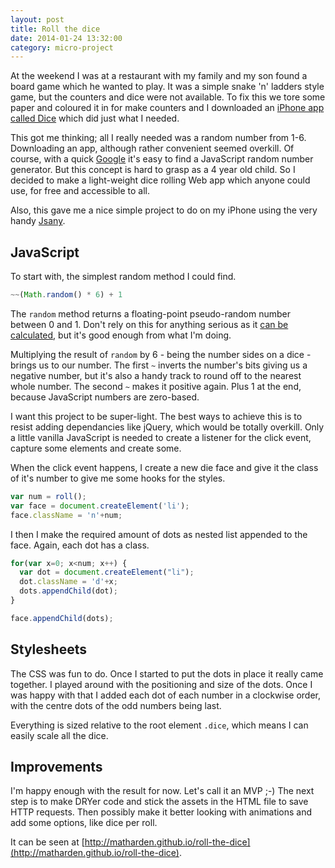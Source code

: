 ```yaml
---
layout: post
title: Roll the dice
date: 2014-01-24 13:32:00
category: micro-project
---
```


At the weekend I was at a restaurant with my family and my son found a board game which he wanted to play. It was a simple snake 'n' ladders style game, but the counters and dice were not available. To fix this we tore some paper and coloured it in for make counters and I downloaded an [iPhone app called Dice](https://itunes.apple.com/gb/app/dice/id429412843?mt=8) which did just what I needed.

This got me thinking; all I really needed was a random number from 1-6. Downloading an app, although rather convenient seemed overkill. Of course, with a quick [Google](https://www.google.co.uk/search?q=dice+rolling) it's easy to find a JavaScript random number generator. But this concept is hard to grasp as a 4 year old child. So I decided to make a light-weight dice rolling Web app which anyone could use, for free and accessible to all.

Also, this gave me a nice simple project to do on my iPhone using the very handy [Jsany](http://www.jsany.org/).

## JavaScript

To start with, the simplest random method I could find.

```javascript
~~(Math.random() * 6) + 1
```

The `random` method returns a floating-point pseudo-random number between 0 and 1. Don't rely on this for anything serious as it [can be calculated](https://developer.mozilla.org/en-US/docs/Web/JavaScript/Reference/Global_Objects/Math/random), but it's good enough from what I'm doing. 

Multiplying the result of `random` by 6 - being the number sides on a dice - brings us to our number. The first `~` inverts the number's bits giving us a negative number, but it's also a handy track to round off to the nearest whole number. The second `~` makes it positive again. Plus 1 at the end, because JavaScript numbers are zero-based.

I want this project to be super-light. The best ways to achieve this is to resist adding dependancies like jQuery, which would be totally overkill. Only a little vanilla JavaScript is needed to create a listener for the click event, capture some elements and create some.

When the click event happens, I create a new die face and give it the class of it's number to give me some hooks for the styles.

```javascript
var num = roll();
var face = document.createElement('li');
face.className = 'n'+num;
```

I then I make the required amount of dots as nested list appended to the face. Again, each dot has a class.

```javascript
for(var x=0; x<num; x++) {
  var dot = document.createElement("li");
  dot.className = 'd'+x;
  dots.appendChild(dot);
}

face.appendChild(dots);
```

## Stylesheets

The CSS was fun to do. Once I started to put the dots in place it really came together. I played around with the positioning and size of the dots. Once I was happy with that I added each dot of each number in a clockwise order, with the centre dots of the odd numbers being last.

Everything is sized relative to the root element `.dice`, which means I can easily scale all the dice.

## Improvements

I'm happy enough with the result for now. Let's call it an MVP ;-) The next step is to make DRYer code and stick the assets in the HTML file to save HTTP requests. Then possibly make it better looking with animations and add some options, like dice per roll.

It can be seen at [http://matharden.github.io/roll-the-dice](http://matharden.github.io/roll-the-dice).





